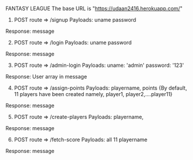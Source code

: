 FANTASY LEAGUE
The base URL is "https://udaan2416.herokuapp.com/"

1. POST route => /signup
Payloads:
uname
password

Response:
message

2. POST route => /login
Payloads:
uname
password

Response:
message

3. POST route => /admin-login
Payloads:
uname: 'admin'
password: '123'

Response:
User array in message

4. POST route => /assign-points
Payloads:
playername,
points
{By default, 11 players have been created namely, player1, player2,....player11}

Response:
message

5. POST route => /create-players
Payloads:
playername,

Response:
message

6. POST route => /fetch-score
Payloads:
all 11 playername

Response:
message